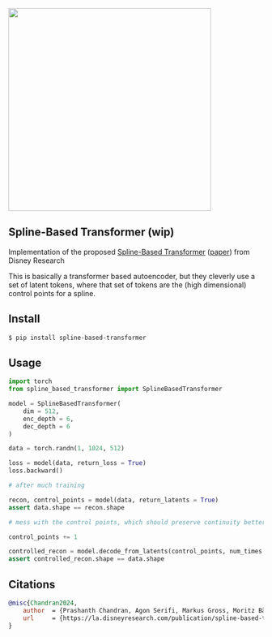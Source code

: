 <img src="./spline-based-transformer.png" width="400px"></img>

## Spline-Based Transformer (wip)

Implementation of the proposed <a href="https://www.youtube.com/watch?v=AzolLlIbKhg">Spline-Based Transformer</a> ([paper](https://la.disneyresearch.com/wp-content/uploads/SBT.pdf)) from Disney Research

This is basically a transformer based autoencoder, but they cleverly use a set of latent tokens, where that set of tokens are the (high dimensional) control points for a spline.

## Install

```bash
$ pip install spline-based-transformer
```

## Usage

```python
import torch
from spline_based_transformer import SplineBasedTransformer

model = SplineBasedTransformer(
    dim = 512,
    enc_depth = 6,
    dec_depth = 6
)

data = torch.randn(1, 1024, 512)

loss = model(data, return_loss = True)
loss.backward()

# after much training

recon, control_points = model(data, return_latents = True)
assert data.shape == recon.shape

# mess with the control points, which should preserve continuity better

control_points += 1

controlled_recon = model.decode_from_latents(control_points, num_times = 1024)
assert controlled_recon.shape == data.shape
```

## Citations

```bibtex
@misc{Chandran2024,
    author  = {Prashanth Chandran, Agon Serifi, Markus Gross, Moritz Bächer},
    url     = {https://la.disneyresearch.com/publication/spline-based-transformers/}
}
```
